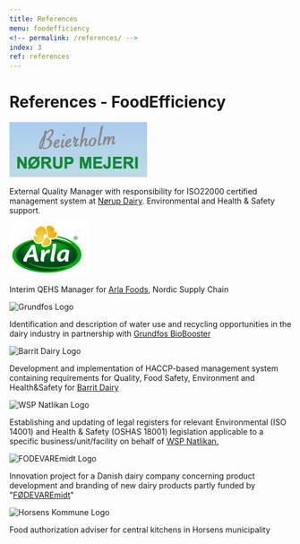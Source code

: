 ```yaml
---
title: References
menu: foodefficiency
<!-- permalink: /references/ -->
index: 3
ref: references
---
```


# References - FoodEfficiency

![Beierholm Nørup Dairy Logo][1]

External Quality Manager with responsibility for ISO22000 certified management system at [Nørup Dairy][2]. Environmental and Health & Safety support. 

![Arla Foods Logo][3]

Interim QEHS Manager for [Arla Foods][4], Nordic Supply Chain

![Grundfos Logo][5]

Identification and description of water use and recycling opportunities in the dairy industry in partnership with [Grundfos BioBooster][6]

![Barrit Dairy Logo][7]

Development and implementation of HACCP-based management system containing requirements for Quality, Food Safety, Environment and Health&Safety for [Barrit Dairy][8]

![WSP Natlikan Logo][9]

Establishing and updating of legal registers for relevant Environmental (ISO 14001) and Health & Safety (OSHAS 18001) legislation applicable to a specific business/unit/facility on behalf of [WSP Natlikan.][10]

![FODEVAREmidt Logo][11]

Innovation project for a Danish dairy company concerning product development and branding of new dairy products partly funded by "[FØDEVAREmidt][12]"

![Horsens Kommune Logo][13]

Food authorization adviser for central kitchens in Horsens municipality

[1]: /assets/images/logo/Beierholm.png "Nørup Beierholm Dairy Logo"
[2]: http://www.noerup-mejeri.dk/ "http://www.noerup-mejeri.dk/"
[3]: /assets/images/logo/Arla.png "Arla Foods Logo"
[4]: http://www.arlafoods.dk/ "http://www.arlafoods.dk/"
[5]: /assets/images/logo/Grundfos.jpg "Grundfos Logo"
[6]: http://www.grundfos-biobooster.com/#business "http://www.grundfos-biobooster.com/#business"
[7]: /assets/images/logo/Barrit.jpg "Barrit Logo"
[8]: http://www.barritmejeri.dk/ "http://www.barritmejeri.dk/"
[9]: /assets/images/logo/WSP-Natlikan.jpg "Wsp Natlikan Logo"
[10]: http://www.natlikan.com/index.php?option=com_content&view=article&id=70&Itemid=2 "http://www.natlikan.com/index.php?option=com_content&view=article&id=70&Itemid=2"
[11]: /assets/images/logo/FODEVAREmidt.jpg "FODEVAREmidt Logo"
[12]: http://www.foedevaremidt.dk/default.asp "http://www.foedevaremidt.dk/default.asp"
[13]: /assets/images/logo/Horsens-Kom.jpg "Horsens Kommune Logo"
